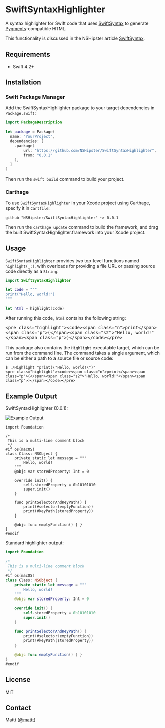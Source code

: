 # SwiftSyntaxHighlighter

A syntax highlighter for Swift code that uses
[SwiftSyntax](https://github.com/apple/swift-syntax) to generate
[Pygments](https://pygments.org)-compatible HTML.

This functionality is discussed in the NSHipster article
[SwiftSyntax](https://nshipster.com/swiftsyntax/).

## Requirements

- Swift 4.2+

## Installation

### Swift Package Manager

Add the SwiftSyntaxHighlighter package to your target dependencies in `Package.swift`:

```swift
import PackageDescription

let package = Package(
  name: "YourProject",
  dependencies: [
    .package(
        url: "https://github.com/NSHipster/SwiftSyntaxHighlighter",
        from: "0.0.1"
    ),
  ]
)
```

Then run the `swift build` command to build your project.

### Carthage

To use `SwiftSyntaxHighlighter` in your Xcode project using Carthage,
specify it in `Cartfile`:

```
github "NSHipster/SwiftSyntaxHighlighter" ~> 0.0.1
```

Then run the `carthage update` command to build the framework,
and drag the built SwiftSyntaxHighlighter.framework into your Xcode project.

## Usage

`SwiftSyntaxHighlighter` provides two top-level functions named `highlight(_:)`,
with overloads for providing a file URL
or passing source code directly as a `String`:

```swift
import SwiftSyntaxHighlighter

let code = """
print("Hello, world!")
"""

let html = highlight(code)
```

After running this code, `html` contains the following string:

<samp>
&lt;pre class=&quot;highlight&quot;&gt;&lt;code&gt;&lt;span class=&quot;n&quot;&gt;print&lt;/span&gt;&lt;span class=&quot;p&quot;&gt;(&lt;/span&gt;&lt;span class=&quot;s2&quot;&gt;&quot;Hello, world!&quot;&lt;/span&gt;&lt;span class=&quot;p&quot;&gt;)&lt;/span&gt;&lt;/code&gt;&lt;/pre&gt;
</samp>

This package also contains the `Highlight` executable target,
which can be run from the command line.
The command takes a single argument,
which can be either a path to a source file or source code:

```terminal
$ ./Highlight "print(\"Hello, world!\")"
<pre class="highlight"><code><span class="n">print</span><span class="p">(</span><span class="s2">"Hello, world!"</span><span class="p">)</span></code></pre>
```

## Example Output

SwiftSyntaxHighlighter (0.0.1):

![Example Output](https://nshipster.com/assets/swiftsyntaxhightlighter-example-output-829aa64ab4bdf73a2e3070aab017e21e3db37ca0ee35079f0e89e22594806df0.png)


<pre class="highlight"><code><span class="kd">import</span> <span class="nn">Foundation</span>

<span class="cm">/*
 This is a multi-line comment block
 */</span>
<span class="cp">#if</span> <span class="n">os</span><span class="p">(</span><span class="n">macOS</span><span class="p">)</span>
<span class="kd">class</span> <span class="nc">Class</span><span class="p">:</span> <span class="nc">NSObject</span> <span class="p">{</span>
    <span class="kd">private</span> <span class="kd">static</span> <span class="kd">let</span> <span class="n">message</span> <span class="p">=</span> <span class="s2">"""
        Hello, world!
    """</span>
    <span class="na">@</span><span class="na">objc</span> <span class="kd">var</span> <span class="n">storedProperty</span><span class="p">:</span> <span class="nc">Int</span> <span class="p">=</span> <span class="mi">0</span>
    
    <span class="kd">override</span> <span class="kd">init</span><span class="p">(</span><span class="p">)</span> <span class="p">{</span>
        <span class="bp">self</span><span class="p">.</span><span class="nc">storedProperty</span> <span class="p">=</span> <span class="mb">0b10101010</span>
        <span class="bp">super</span><span class="p">.</span><span class="nc">init</span><span class="p">(</span><span class="p">)</span>
    <span class="p">}</span>
    
    <span class="kd">func</span> <span class="nf">printSelectorAndKeyPath</span><span class="p">(</span><span class="p">)</span> <span class="p">{</span>
        <span class="n">print</span><span class="p">(</span><span class="cp">#selector</span><span class="p">(</span><span class="n">emptyFunction</span><span class="p">)</span><span class="p">)</span>
        <span class="n">print</span><span class="p">(</span><span class="cp">#keyPath</span><span class="p">(</span><span class="n">storedProperty</span><span class="p">)</span><span class="p">)</span>
    <span class="p">}</span>
    
    <span class="na">@</span><span class="na">objc</span> <span class="kd">func</span> <span class="nf">emptyFunction</span><span class="p">(</span><span class="p">)</span> <span class="p">{</span> <span class="p">}</span>
<span class="p">}</span>
<span class="cp">#endif</span>
</code></pre>

Standard highlighter output:

```swift
import Foundation

/*
 This is a multi-line comment block
 */
#if os(macOS)
class Class: NSObject {
    private static let message = """
        Hello, world!
    """
    @objc var storedProperty: Int = 0

    override init() {
        self.storedProperty = 0b10101010
        super.init()
    }

    func printSelectorAndKeyPath() {
        print(#selector(emptyFunction))
        print(#keyPath(storedProperty))
    }

    @objc func emptyFunction() { }
}
#endif
```

## License

MIT

## Contact

Mattt ([@mattt](https://twitter.com/mattt))

